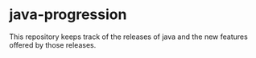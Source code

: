 # java-progression
This repository keeps track of the releases of java and the new features offered by those releases. 
